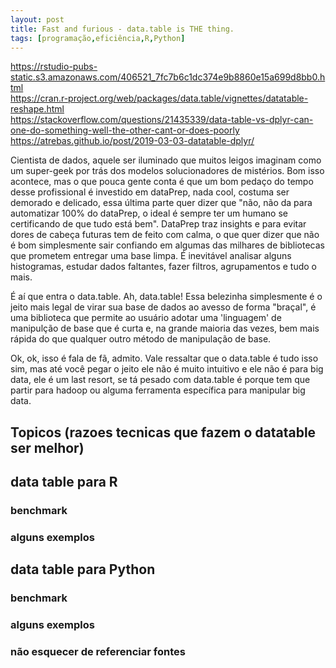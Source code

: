 ```yaml
---
layout: post
title: Fast and furious - data.table is THE thing.
tags: [programação,eficiência,R,Python]
---  
```

https://rstudio-pubs-static.s3.amazonaws.com/406521_7fc7b6c1dc374e9b8860e15a699d8bb0.html
<br>
https://cran.r-project.org/web/packages/data.table/vignettes/datatable-reshape.html
<br>
https://stackoverflow.com/questions/21435339/data-table-vs-dplyr-can-one-do-something-well-the-other-cant-or-does-poorly
<br>
https://atrebas.github.io/post/2019-03-03-datatable-dplyr/

 Cientista de dados, aquele ser iluminado que muitos leigos imaginam como um super-geek por trás dos modelos solucionadores de mistérios. Bom isso acontece, mas o que pouca gente conta é que um bom pedaço do tempo desse profissional é investido em dataPrep, nada cool, costuma ser demorado e delicado, essa última parte quer dizer que "não, não da para automatizar 100% do dataPrep, o ideal é sempre ter um humano se certificando de que tudo está bem".
DataPrep traz insights e para evitar dores de cabeça futuras tem de feito com calma, o que quer dizer que não é bom simplesmente sair confiando em algumas das milhares de bibliotecas que prometem entregar uma base limpa. É inevitável analisar alguns histogramas, estudar dados faltantes, fazer filtros, agrupamentos e tudo o mais.  

É aí que entra o data.table. Ah, data.table! Essa belezinha simplesmente é o jeito mais legal de virar sua base de dados ao avesso de forma "braçal", é uma biblioteca que permite ao usuário adotar uma 'linguagem' de manipulção de base que é curta e, na grande maioria das vezes, bem mais rápida do que qualquer outro método de manipulação de base.

Ok, ok, isso é fala de fã, admito. Vale ressaltar que o data.table é tudo isso sim, mas até você pegar o jeito ele não é muito intuitivo e ele não é para big data, ele é um last resort, se tá pesado com data.table é porque tem que partir para hadoop ou alguma ferramenta específica para manipular big data.

## Topicos (razoes tecnicas que fazem o datatable ser melhor)

## data table para R
### benchmark
### alguns exemplos

## data table para Python
### benchmark
### alguns exemplos


### não esquecer de referenciar fontes

